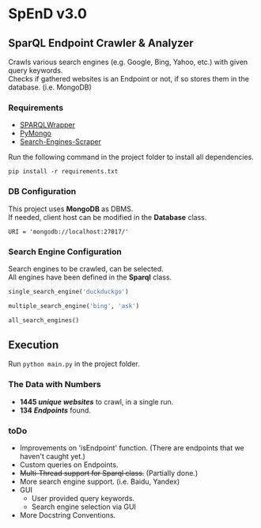 # SpEnD v3.0
## SparQL Endpoint Crawler & Analyzer

Crawls various search engines (e.g. Google, Bing, Yahoo, etc.) with given query keywords.  
Checks if gathered websites is an Endpoint or not, if so stores them in the database. (i.e. MongoDB)


### Requirements
- [SPARQLWrapper](https://github.com/RDFLib/sparqlwrapper)
- [PyMongo](https://github.com/mongodb/mongo-python-driver)
- [Search-Engines-Scraper](https://github.com/tasos-py/Search-Engines-Scraper)

Run the following command in the project folder to install all dependencies.

`pip install -r requirements.txt`

### DB Configuration
This project uses **MongoDB** as DBMS.  
If needed, client host can be modified in the **Database** class.

`URI = 'mongodb://localhost:27017/'`

### Search Engine Configuration
Search engines to be crawled, can be selected.  
All engines have been defined in the **Sparql** class.
```python
single_search_engine('duckduckgo')

multiple_search_engine('bing', 'ask')

all_search_engines()
```

## Execution
Run `python main.py` in the project folder.

### The Data with Numbers
- **1445 _unique websites_** to crawl, in a single run.
- **134 _Endpoints_** found.

### toDo
- Improvements on 'isEndpoint' function. (There are endpoints that we haven't caught yet.)
- Custom queries on Endpoints.
- ~~Multi-Thread support for Sparql class.~~ (Partially done.)
- More search engine support. (i.e. Baidu, Yandex)
- GUI
    - User provided query keywords.
    - Search engine selection via GUI
- More Docstring Conventions.
